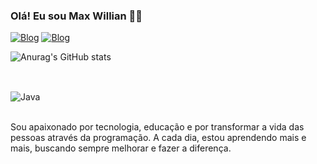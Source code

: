 
### Olá! Eu sou Max Willian 👋🏼

[![Blog](https://img.shields.io/badge/LinkedIn-0077B5?style=for-the-badge&logo=linkedin&logoColor=white)](https://www.linkedin.com/in/max-willian-738412345/?trk=public_profile-settings_edit-profile-content&originalSubdomain=br) 
[![Blog](https://img.shields.io/badge/Instagram-E4405F?style=for-the-badge&logo=instagram&logoColor=white)](https://www.instagram.com/maxwillian11_/)

![Anurag's GitHub stats](https://github-readme-stats.vercel.app/api?username=anuraghazra&show_icons=true&theme=dracula)


## 

<div style="display; inline_block"><br/>
 <img align="center" alt="Java" src="https://img.shields.io/badge/Java-ED8B00?style=for-the-badge&logo=openjdk&logoColor=white" />
<div style="display; inline_block"><br/>

Sou apaixonado por tecnologia, educação e por transformar a vida das pessoas através da programação. A cada dia, estou aprendendo mais e mais, buscando sempre melhorar e fazer a diferença.
